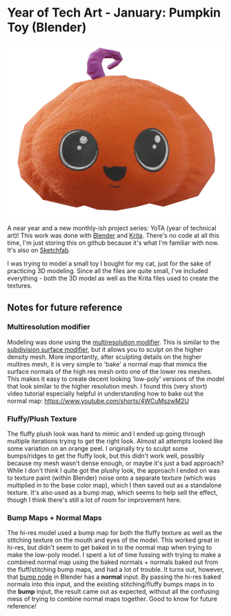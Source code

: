 # Year of Tech Art - January: Pumpkin Toy (Blender)

<p align="center">
  <img src="github_images/render.webp">
</p>

A near year and a new monthly-ish project series: YoTA (year of technical art)! This work was done with [Blender](https://www.blender.org/) and [Krita](https://krita.org/). There's no code at all this time, I'm just storing this on github because it's what I'm familiar with now. It's also on [Sketchfab](https://skfb.ly/oDrW6).

I was trying to model a small toy I bought for my cat, just for the sake of practicing 3D modeling.
Since all the files are quite small, I've included everything - both the 3D model as well as the Krita files used to create the textures.


## Notes for future reference


### Multiresolution modifier

Modeling was done using the [multiresolution modifier](https://docs.blender.org/manual/en/latest/modeling/modifiers/generate/multiresolution.html). This is similar to the [subdivision surface modifier](https://docs.blender.org/manual/en/2.79/modeling/modifiers/generate/subsurf.html), but it allows you to sculpt on the higher density mesh. More importantly, after sculpting details on the higher multires mesh, it is very simple to 'bake' a normal map that mimics the surface normals of the high res mesh onto one of the lower res meshes. This makes it easy to create decent looking 'low-poly' versions of the model that look similar to the higher resolution mesh. I found this (very short) video tutorial especially helpful in understanding how to bake out the normal map: https://www.youtube.com/shorts/4WCuMszwM2U

### Fluffy/Plush Texture

The fluffy plush look was hard to mimic and I ended up going through multiple iterations trying to get the right look. Almost all attempts looked like some variation on an orange peel.
I originally try to sculpt some bumps/ridges to get the fluffy look, but this didn't work well, possibly because my mesh wasn't dense enough, or maybe it's just a bad approach?
While I don't think I quite got the plushy look, the approach I ended on was to texture paint (within Blender) noise onto a separate texture (which was multiplied in to the base color map), which I then saved out as a standalone texture. It's also used as a bump map, which seems to help sell the effect, though I think there's still a lot of room for improvement here.

### Bump Maps + Normal Maps

The hi-res model used a bump map for both the fluffy texture as well as the stitching texture on the mouth and eyes of the model. This worked great in hi-res, but didn't seem to get baked in to the normal map when trying to make the low-poly model. I spent a lot of time fussing with trying to make a combined normal map using the baked normals + normals baked out from the fluff/stitching bump maps, and had a lot of trouble. It turns out, however, that [bump node](https://docs.blender.org/manual/en/latest/render/shader_nodes/vector/bump.html) in Blender has a **normal** input. By passing the hi-res baked normals into this input, and the existing stitching/fluffy bumps maps in to the **bump** input, the result came out as expected, without all the confusing mess of trying to combine normal maps together. Good to know for future reference!
